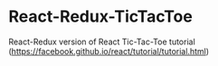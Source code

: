 # React-Redux-TicTacToe
React-Redux version of React Tic-Tac-Toe tutorial (https://facebook.github.io/react/tutorial/tutorial.html)
